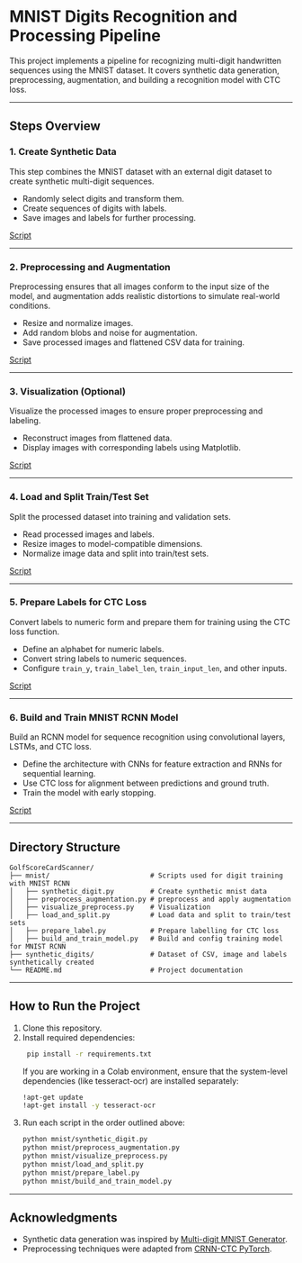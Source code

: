 # MNIST Digits Recognition and Processing Pipeline
This project implements a pipeline for recognizing multi-digit handwritten sequences using the MNIST dataset. It covers synthetic data generation, preprocessing, augmentation, and building a recognition model with CTC loss.

---

## Steps Overview
### 1. **Create Synthetic Data**
This step combines the MNIST dataset with an external digit dataset to create synthetic multi-digit sequences.
- Randomly select digits and transform them.
- Create sequences of digits with labels.
- Save images and labels for further processing.

[Script](https://github.com/Lelekhoa1812/Golf-Scorecard-Scanner/blob/main/mnist/synthetic_digit.py)

---

### 2. **Preprocessing and Augmentation**

Preprocessing ensures that all images conform to the input size of the model, and augmentation adds realistic distortions to simulate real-world conditions.

- Resize and normalize images.
- Add random blobs and noise for augmentation.
- Save processed images and flattened CSV data for training.

[Script](https://github.com/Lelekhoa1812/Golf-Scorecard-Scanner/blob/main/mnist/preprocess_augmentation.py)

---

### 3. **Visualization (Optional)**

Visualize the processed images to ensure proper preprocessing and labeling.

- Reconstruct images from flattened data.
- Display images with corresponding labels using Matplotlib.

[Script](https://github.com/Lelekhoa1812/Golf-Scorecard-Scanner/blob/main/mnist/visualize_preprocess.py)

---

### 4. **Load and Split Train/Test Set**

Split the processed dataset into training and validation sets.

- Read processed images and labels.
- Resize images to model-compatible dimensions.
- Normalize image data and split into train/test sets.

[Script](https://github.com/Lelekhoa1812/Golf-Scorecard-Scanner/blob/main/mnist/load_and_split.py)

---

### 5. **Prepare Labels for CTC Loss**

Convert labels to numeric form and prepare them for training using the CTC loss function.

- Define an alphabet for numeric labels.
- Convert string labels to numeric sequences.
- Configure `train_y`, `train_label_len`, `train_input_len`, and other inputs.

[Script](https://github.com/Lelekhoa1812/Golf-Scorecard-Scanner/blob/main/mnist/prepare_label.py)

---

### 6. **Build and Train MNIST RCNN Model**

Build an RCNN model for sequence recognition using convolutional layers, LSTMs, and CTC loss.

- Define the architecture with CNNs for feature extraction and RNNs for sequential learning.
- Use CTC loss for alignment between predictions and ground truth.
- Train the model with early stopping.

[Script](https://github.com/Lelekhoa1812/Golf-Scorecard-Scanner/blob/main/mnist/build_and_train_model.py)

---

## Directory Structure

```
GolfScoreCardScanner/
├── mnist/                         # Scripts used for digit training with MNIST RCNN
│   ├── synthetic_digit.py         # Create synthetic mnist data
│   ├── preprocess_augmentation.py # preprocess and apply augmentation 
│   ├── visualize_preprocess.py    # Visualization
│   ├── load_and_split.py          # Load data and split to train/test sets
│   ├── prepare_label.py           # Prepare labelling for CTC loss
│   ├── build_and_train_model.py   # Build and config training model for MNIST RCNN
├── synthetic_digits/              # Dataset of CSV, image and labels synthetically created
└── README.md                      # Project documentation
```

---

## How to Run the Project

1. Clone this repository.
2. Install required dependencies:  
   ```bash
    pip install -r requirements.txt
   ```
   If you are working in a Colab environment, ensure that the system-level dependencies (like tesseract-ocr) are installed separately:  
    ```bash
    !apt-get update
    !apt-get install -y tesseract-ocr
    ```
3. Run each script in the order outlined above:
   ```bash
   python mnist/synthetic_digit.py
   python mnist/preprocess_augmentation.py
   python mnist/visualize_preprocess.py
   python mnist/load_and_split.py
   python mnist/prepare_label.py
   python mnist/build_and_train_model.py
   ```

---

## Acknowledgments

- Synthetic data generation was inspired by [Multi-digit MNIST Generator](https://github.com/mrzaizai2k/Multi-digit-images-generator-MNIST-/blob/main/prepare_multi_digit.py).  
- Preprocessing techniques were adapted from [CRNN-CTC PyTorch](https://github.com/dredwardhyde/crnn-ctc-loss-pytorch).

